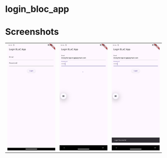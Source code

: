 # login_bloc_app

# Screenshots

<table>
  <tr>
    <td><img src="Screenshot_20241028_103548.png" alt="Screenshot" width="200"/></td>
    <td><img src="Screenshot_20241028_103616.png" alt="Screenshot" width="200"/></td>
    <td><img src="Screenshot_20241028_103621.png" alt="Screenshot" width="200"/></td>
  </tr>
</table>
